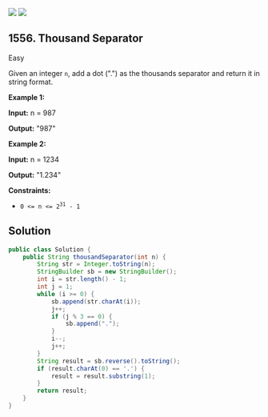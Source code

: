 [![](https://img.shields.io/github/stars/javadev/LeetCode-in-Java?label=Stars&style=flat-square)](https://github.com/javadev/LeetCode-in-Java)
[![](https://img.shields.io/github/forks/javadev/LeetCode-in-Java?label=Fork%20me%20on%20GitHub%20&style=flat-square)](https://github.com/javadev/LeetCode-in-Java/fork)

## 1556\. Thousand Separator

Easy

Given an integer `n`, add a dot (".") as the thousands separator and return it in string format.

**Example 1:**

**Input:** n = 987

**Output:** "987"

**Example 2:**

**Input:** n = 1234

**Output:** "1.234"

**Constraints:**

*   <code>0 <= n <= 2<sup>31</sup> - 1</code>

## Solution

```java
public class Solution {
    public String thousandSeparator(int n) {
        String str = Integer.toString(n);
        StringBuilder sb = new StringBuilder();
        int i = str.length() - 1;
        int j = 1;
        while (i >= 0) {
            sb.append(str.charAt(i));
            j++;
            if (j % 3 == 0) {
                sb.append(".");
            }
            i--;
            j++;
        }
        String result = sb.reverse().toString();
        if (result.charAt(0) == '.') {
            result = result.substring(1);
        }
        return result;
    }
}
```